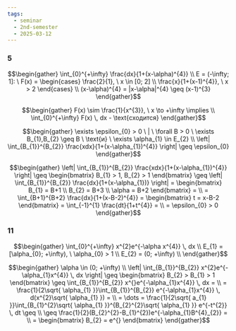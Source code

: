 ```yaml
---
tags:
  - seminar
  - 2nd-semester
  - 2025-03-12
---
```


### 5

$$\begin{gather}
\int_{0}^{+\infty} \frac{dx}{1+(x-\alpha)^{4}} \\
E = (-\infty; 1]: \ F(x) = \begin{cases}
\frac{2}{1}, \ x \in [0; 2] \\
\frac{x}{1+(x-1)^{4}}, \ x > 2
\end{cases} \\
(x-\alpha)^{4} = |x-\alpha|^{4} \geq (x-1)^{3}
\end{gather}$$

$$\begin{gather}
F(x) \sim \frac{1}{x^{3}}, \ x \to +\infty \implies \\
\int_{0}^{+\infty} F(x) \, dx - \text{сходится}
\end{gather}$$

$$\begin{gather}
\exists \epsilon_{0}  > 0 \ | \ \forall B > 0 \ \exists B_{1},B_{2} \geq B \ \text{и} \ \exists \alpha_{1} \in E_{2} \\
\left| \int_{B_{1}}^{B_{2}} \frac{xdx}{1+(x-\alpha_{1})^{4}} \right|  \geq \epsilon_{0}
\end{gather}$$

$$\begin{gather}
\left| \int_{B_{1}}^{B_{2}} \frac{xdx}{1+(x-\alpha_{1})^{4}} \right| \geq \begin{bmatrix}
B_{1} > 1, B_{2} > 1
\end{bmatrix} \geq \left| \int_{B_{1}}^{B_{2}} \frac{dx}{1+(x-\alpha_{1})} \right| = \begin{bmatrix}
B_{1} = B+1 \\
B_{2} = B+3 \\
\alpha = B+2
\end{bmatrix} = \\
= \int_{B+1}^{B+2} \frac{dx}{1+(x-B-2)^{4}} = \begin{bmatrix}
t = x-B-2
\end{bmatrix} = \int_{-1}^{1} \frac{dt}{1+t^{4}} = \\
= \epsilon_{0} > 0
\end{gather}$$

### 11

$$\begin{gather}
\int_{0}^{+\infty} x^{2}e^{-\alpha x^{4}} \, dx  \\
E_{1} = [\alpha_{0}; +\infty), \ \alpha_{0} > 1 \\
E_{2} = (0; +\infty) \\
\end{gather}$$

$$\begin{gather}
\alpha \in (0; +\infty) \\
\left| \int_{B_{1}}^{B_{2}} x^{2}e^{-\alpha_{1}x^{4}} \, dx  \right| \geq \begin{bmatrix}
B_{2} > B_{1} > 1
\end{bmatrix} \geq \int_{B_{1}}^{B_{2}} x^{}e^{-\alpha_{1}x^{4}} \, dx = \\
= \frac{1}{2\sqrt{ \alpha_{1} }}\int_{B_{1}}^{B_{2}} e^{-\alpha_{1}x^{4}} \, d(x^{2}\sqrt{ \alpha_{1} })  = \\
= \dots = \frac{1}{2\sqrt{ a_{1} }}\int_{B_{1}^{2}\sqrt{ \alpha_{1} }}^{B_{2}^{2}\sqrt{ \alpha_{1} }} e^{-t^{2}} \, dt \geq \\
\geq \frac{1}{2}(B_{2}^{2}-B_{1}^{2})e^{-\alpha_{1}B^{4}_{2}} = \\
= \begin{bmatrix}
B_{2} = e^{}
\end{bmatrix}
\end{gather}$$